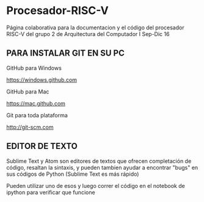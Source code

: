 # Procesador-RISC-V

Página colaborativa para la documentacion y el código del procesador RISC-V del grupo 2 de Arquitectura del Computador I Sep-Dic 16

## PARA INSTALAR GIT EN SU PC

GitHub para Windows

https://windows.github.com

GitHub para Mac

https://mac.github.com

Git para toda plataforma

http://git-scm.com

## EDITOR DE TEXTO

Sublime Text y Atom son editores de textos que ofrecen completación de código, resaltan la sintaxis, y pueden tambien ayudar a encontrar "bugs" en sus códigos de Python (Sublime Text es más rápido)

Pueden utilizar uno de esos y luego correr el código en el notebook de ipython para verificar que funcione